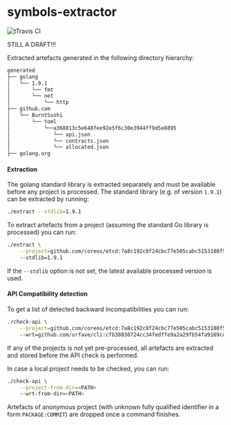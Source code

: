 # symbols-extractor

![tTravis CI](https://api.travis-ci.org/gofed/symbols-extractor.svg?branch=master)

STILL A DRAFT!!!

Extracted artefacts generated in the following directory hierarchy:

```bash
generated
├── golang
│   └── 1.9.1
│       └── fmt
│       └── net
│           └── http
├── github.com
│   └── BurntSushi
│       └── toml
│           └──a368813c5e648fee92e5f6c30e3944ff9d5e8895
│              └── api.json
│              └── contracts.json
│              └── allocated.json
├── golang.org
```

#### Extraction

The golang standard library is extracted separately and must be available
before any project is processed. The standard library (e.g. of version `1.9.1`) can be extracted by running:

```bash
./extract --stdlib=1.9.1
```

To extract artefacts from a project (assuming the standard Go library is processed) you can run:

```bash
./extract \
    --project=github.com/coreos/etcd:7a8c192c8f24cbc77e505cabc5153108f59f789c
    --stdlib=1.9.1
```

If the `--stdlib` option is not set, the latest available processed version is used.

#### API Compatibility detection

To get a list of detected backward incompatibilities you can run:

```bash
./check-api \
    --project=github.com/coreos/etcd:7a8c192c8f24cbc77e505cabc5153108f59f789c
    --wrt=github.com/urfave/cli:cfb38830724cc34fedffe9a2a29fb54fa9169cd1
```

If any of the projects is not yet pre-processed, all artefacts are extracted and stored before the API check is performed.

In case a local project needs to be checked, you can run:

```bash
./check-api \
    --project-from-dir=<PATH>
    --wrt-from-dir=<PATH>
```

Artefacts of anonymous project (with unknown fully qualified identifier in a form ``PACKAGE:COMMIT``) are dropped once a command finishes.
